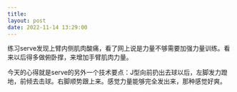 ```yaml
---
title: 
layout: post
date: 2022-11-14 13:29:00
---
```


练习serve发现上臂内侧肌肉酸痛，看了网上说是力量不够需要加强力量训练。看来以后得多做俯卧撑，来增加手臂肌肉力量。

今天的心得就是serve的另外一个技术要点：J型向前扔出去球以后，左脚发力蹬地，前倾去击球。右脚顺势跟上来。感觉力量能够完全发出来，那种感觉好爽。
